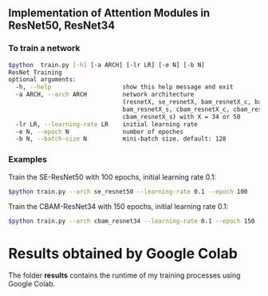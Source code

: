 ## Implementation of Attention Modules in ResNet50, ResNet34
### To train a network
```sh
$python  train.py [-h] [-a ARCH] [-lr LR] [-e N] [-b N]
ResNet Training
optional arguments:
  -h, --help                    show this help message and exit
  -a ARCH, --arch ARCH          network architecture 
                                (resnetX, se_resnetX, bam_resnetX_c, bam_resnetX_c, 
                                bam_resnetX_s, cbam_resnetX_c, cbam_resnetX_c, 
                                cbam_resnetX_s) with X = 34 or 50
  -lr LR, --learning-rate LR    initial learning rate
  -e N, --epoch N               number of epoches
  -b N, --batch-size N          mini-batch size. default: 128
```
### Examples
Train the SE-ResNet50 with 100 epochs, initial learning rate 0.1:
```sh
$python train.py --arch se_resnet50 --learning-rate 0.1 --epoch 100 
```
Train the CBAM-ResNet34 with 150 epochs, initial learning rate 0.1:
```sh
$python train.py --arch cbam_resnet34 --learning-rate 0.1 --epoch 150 
```
# Results obtained by Google Colab
The folder **results** contains the runtime of my training processes using Google Colab.  